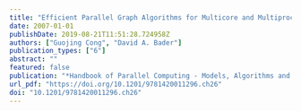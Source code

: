```yaml
---
title: "Efficient Parallel Graph Algorithms for Multicore and Multiprocessors"
date: 2007-01-01
publishDate: 2019-08-21T11:51:28.724958Z
authors: ["Guojing Cong", "David A. Bader"]
publication_types: ["6"]
abstract: ""
featured: false
publication: "*Handbook of Parallel Computing - Models, Algorithms and Applications.*"
url_pdf: "https://doi.org/10.1201/9781420011296.ch26"
doi: "10.1201/9781420011296.ch26"
---
```


